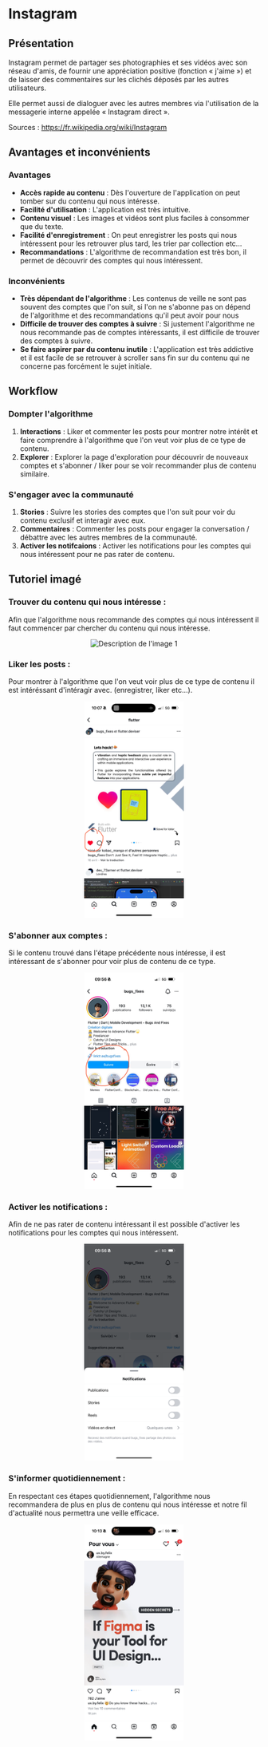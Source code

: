 # Instagram 
## Présentation

Instagram permet de partager ses photographies et ses vidéos avec son réseau d'amis, de fournir une appréciation positive (fonction « j'aime ») et de laisser des commentaires sur les clichés déposés par les autres utilisateurs.

Elle permet aussi de dialoguer avec les autres membres via l'utilisation de la messagerie interne appelée « Instagram direct ».

Sources : https://fr.wikipedia.org/wiki/Instagram

## Avantages et inconvénients

### Avantages

- **Accès rapide au contenu** : Dès l'ouverture de l'application on peut tomber sur du contenu qui nous intéresse.
- **Facilité d'utilisation** : L'application est très intuitive.
- **Contenu visuel** : Les images et vidéos sont plus faciles à consommer que du texte.
- **Facilité d'enregistrement** : On peut enregistrer les posts qui nous intéressent pour les retrouver plus tard, les trier par collection etc...
- **Recommandations** : L'algorithme de recommandation est très bon, il permet de découvrir des comptes qui nous intéressent.

### Inconvénients

- **Très dépendant de l'algorithme** : Les contenus de veille ne sont pas souvent des comptes que l'on suit, si l'on ne s'abonne pas on dépend de l'algorithme et des recommandations qu'il peut avoir pour nous
- **Difficile de trouver des comptes à suivre** : Si justement l'algorithme ne nous recommande pas de comptes intéressants, il est difficile de trouver des comptes à suivre.
- **Se faire aspirer par du contenu inutile** : L'application est très addictive et il est facile de se retrouver à scroller sans fin sur du contenu qui ne concerne pas forcément le sujet initiale.

## Workflow

### Dompter l'algorithme

1. **Interactions** : Liker et commenter les posts pour montrer notre intérêt et faire comprendre à l'algorithme que l'on veut voir plus de ce type de contenu.
2. **Explorer** : Explorer la page d'exploration pour découvrir de nouveaux comptes et s'abonner / liker pour se voir recommander plus de contenu similaire.

### S'engager avec la communauté

1. **Stories** : Suivre les stories des comptes que l'on suit pour voir du contenu exclusif et interagir avec eux.
2. **Commentaires** : Commenter les posts pour engager la conversation / débattre avec les autres membres de la communauté.
3. **Activer les notifcaions** : Activer les notifications pour les comptes qui nous intéressent pour ne pas rater de contenu.

## Tutoriel imagé

### Trouver du contenu qui nous intéresse :
Afin que l'algorithme nous recommande des comptes qui nous intéressent il faut commencer par chercher du contenu qui nous intéresse.
<div align="center">
  <img src="images/instagram/1.PNG" alt="Description de l'image 1" width="200">
</div>

### Liker les posts :
Pour montrer à l'algorithme que l'on veut voir plus de ce type de contenu il est intéréssant d'intéragir avec. (enregistrer, liker etc...).
<div align="center">
  <img src="images/instagram/5.jpg" alt="Description de l'image 1" width="200">
</div>

### S'abonner aux comptes :
Si le contenu trouvé dans l'étape précédente nous intéresse, il est intéressant de s'abonner pour voir plus de contenu de ce type.
<div align="center">
  <img src="images/instagram/4.jpg" alt="Description de l'image 1" width="200">
</div>

### Activer les notifications :
Afin de ne pas rater de contenu intéressant il est possible d'activer les notifications pour les comptes qui nous intéressent.
<div align="center">
  <img src="images/instagram/3.PNG" alt="Description de l'image 1" width="200">
</div>

### S'informer quotidiennement :
En respectant ces étapes quotidiennement, l'algorithme nous recommandera de plus en plus de contenu qui nous intéresse et notre fil d'actualité nous permettra une veille efficace.
<div align="center">
  <img src="images/instagram/6.PNG" alt="Description de l'image 1" width="200">
</div>
